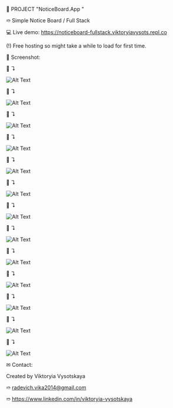 📝 PROJECT "NoticeBoard.App "

➱ Simple Notice Board / Full Stack


💻 Live demo: https://noticeboard-fullstack.viktoryiavysots.repl.co

(!) Free hosting so might take a while to load for first time.



👀 Screenshot:

📸 ↴︎

![Alt Text](./client/public/images/screenshots/1.No%20Adverts.png)

📸 ↴︎

![Alt Text](./client/public/images/screenshots/2.Register.png)

📸 ↴︎

![Alt Text](./client/public/images/screenshots/3.Register2.png)

📸 ↴︎

![Alt Text](./client/public/images/screenshots/4.Login.png)

📸 ↴︎

![Alt Text](./client/public/images/screenshots/5.Create%20Advert.png)

📸 ↴︎

![Alt Text](./client/public/images/screenshots/6.Advert1.png)

📸 ↴︎

![Alt Text](./client/public/images/screenshots/7.View%20Advert1.png)

📸 ↴︎

![Alt Text](./client/public/images/screenshots/8.Edit%20Advert1.png)

📸 ↴︎

![Alt Text](./client/public/images/screenshots/9.Adverts.png)

📸 ↴︎

![Alt Text](./client/public/images/screenshots/10.Contact.png)

📸 ↴︎

![Alt Text](./client/public/images/screenshots/11.Not%20Found.png)

📸 ↴︎

![Alt Text](./client/public/images/screenshots/12.Search1.png)

📸 ↴︎

![Alt Text](./client/public/images/screenshots/13.Search2.png)



✉ Contact:

Created by Viktoryia Vysotskaya

➱ radevich.vika2014@gmail.com

➱ https://www.linkedin.com/in/viktoryia-vysotskaya
